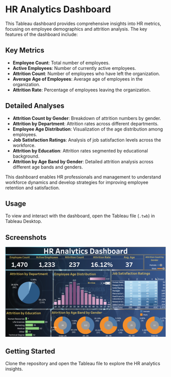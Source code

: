 # HR Analytics Dashboard

This Tableau dashboard provides comprehensive insights into HR metrics, focusing on employee demographics and attrition analysis. The key features of the dashboard include:

## Key Metrics
- **Employee Count**: Total number of employees.
- **Active Employees**: Number of currently active employees.
- **Attrition Count**: Number of employees who have left the organization.
- **Average Age of Employees**: Average age of employees in the organization.
- **Attrition Rate**: Percentage of employees leaving the organization.

## Detailed Analyses
- **Attrition Count by Gender**: Breakdown of attrition numbers by gender.
- **Attrition by Department**: Attrition rates across different departments.
- **Employee Age Distribution**: Visualization of the age distribution among employees.
- **Job Satisfaction Ratings**: Analysis of job satisfaction levels across the workforce.
- **Attrition by Education**: Attrition rates segmented by educational background.
- **Attrition by Age Band by Gender**: Detailed attrition analysis across different age bands and genders.

This dashboard enables HR professionals and management to understand workforce dynamics and develop strategies for improving employee retention and satisfaction.

## Usage
To view and interact with the dashboard, open the Tableau file (`.twb`) in Tableau Desktop.

## Screenshots
![Dashboard Overview](https://github.com/muhammadfhaider12/hr-analytics-dashboard-using-tableau/blob/main/hr-analytics-dashboard.png)

## Getting Started
Clone the repository and open the Tableau file to explore the HR analytics insights.
